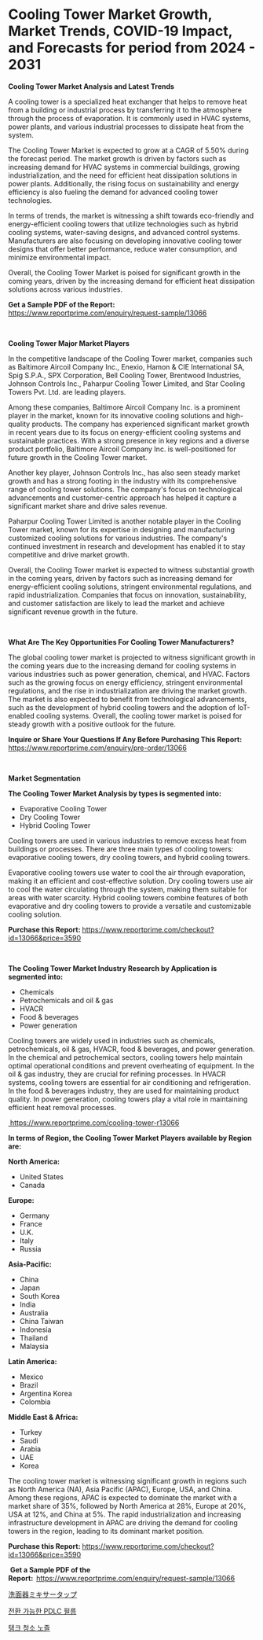 <p><h1>Cooling Tower Market Growth, Market Trends, COVID-19 Impact, and Forecasts for period from 2024 - 2031</h1></p><p><strong>Cooling Tower Market Analysis and Latest Trends</strong></p>
<p><p>A cooling tower is a specialized heat exchanger that helps to remove heat from a building or industrial process by transferring it to the atmosphere through the process of evaporation. It is commonly used in HVAC systems, power plants, and various industrial processes to dissipate heat from the system.</p><p>The Cooling Tower Market is expected to grow at a CAGR of 5.50% during the forecast period. The market growth is driven by factors such as increasing demand for HVAC systems in commercial buildings, growing industrialization, and the need for efficient heat dissipation solutions in power plants. Additionally, the rising focus on sustainability and energy efficiency is also fueling the demand for advanced cooling tower technologies.</p><p>In terms of trends, the market is witnessing a shift towards eco-friendly and energy-efficient cooling towers that utilize technologies such as hybrid cooling systems, water-saving designs, and advanced control systems. Manufacturers are also focusing on developing innovative cooling tower designs that offer better performance, reduce water consumption, and minimize environmental impact.</p><p>Overall, the Cooling Tower Market is poised for significant growth in the coming years, driven by the increasing demand for efficient heat dissipation solutions across various industries.</p></p>
<p><strong>Get a Sample PDF of the Report:&nbsp;</strong> <a href="https://www.reportprime.com/enquiry/request-sample/13066">https://www.reportprime.com/enquiry/request-sample/13066</a></p>
<p>&nbsp;</p>
<p><strong>Cooling Tower Major Market Players</strong></p>
<p><p>In the competitive landscape of the Cooling Tower market, companies such as Baltimore Aircoil Company Inc., Enexio, Hamon & CIE International SA, Spig S.P.A., SPX Corporation, Bell Cooling Tower, Brentwood Industries, Johnson Controls Inc., Paharpur Cooling Tower Limited, and Star Cooling Towers Pvt. Ltd. are leading players. </p><p>Among these companies, Baltimore Aircoil Company Inc. is a prominent player in the market, known for its innovative cooling solutions and high-quality products. The company has experienced significant market growth in recent years due to its focus on energy-efficient cooling systems and sustainable practices. With a strong presence in key regions and a diverse product portfolio, Baltimore Aircoil Company Inc. is well-positioned for future growth in the Cooling Tower market.</p><p>Another key player, Johnson Controls Inc., has also seen steady market growth and has a strong footing in the industry with its comprehensive range of cooling tower solutions. The company's focus on technological advancements and customer-centric approach has helped it capture a significant market share and drive sales revenue.</p><p>Paharpur Cooling Tower Limited is another notable player in the Cooling Tower market, known for its expertise in designing and manufacturing customized cooling solutions for various industries. The company's continued investment in research and development has enabled it to stay competitive and drive market growth.</p><p>Overall, the Cooling Tower market is expected to witness substantial growth in the coming years, driven by factors such as increasing demand for energy-efficient cooling solutions, stringent environmental regulations, and rapid industrialization. Companies that focus on innovation, sustainability, and customer satisfaction are likely to lead the market and achieve significant revenue growth in the future.</p></p>
<p>&nbsp;</p>
<p><strong>What Are The Key Opportunities For Cooling Tower Manufacturers?</strong></p>
<p><p>The global cooling tower market is projected to witness significant growth in the coming years due to the increasing demand for cooling systems in various industries such as power generation, chemical, and HVAC. Factors such as the growing focus on energy efficiency, stringent environmental regulations, and the rise in industrialization are driving the market growth. The market is also expected to benefit from technological advancements, such as the development of hybrid cooling towers and the adoption of IoT-enabled cooling systems. Overall, the cooling tower market is poised for steady growth with a positive outlook for the future.</p></p>
<p><strong>Inquire or Share Your Questions If Any Before Purchasing This Report:</strong> <a href="https://www.reportprime.com/enquiry/pre-order/13066">https://www.reportprime.com/enquiry/pre-order/13066</a></p>
<p>&nbsp;</p>
<p><strong>Market Segmentation</strong></p>
<p><strong>The Cooling Tower Market Analysis by types is segmented into:</strong></p>
<p><ul><li>Evaporative Cooling Tower</li><li>Dry Cooling Tower</li><li>Hybrid Cooling Tower</li></ul></p>
<p><p>Cooling towers are used in various industries to remove excess heat from buildings or processes. There are three main types of cooling towers: evaporative cooling towers, dry cooling towers, and hybrid cooling towers. </p><p>Evaporative cooling towers use water to cool the air through evaporation, making it an efficient and cost-effective solution. Dry cooling towers use air to cool the water circulating through the system, making them suitable for areas with water scarcity. Hybrid cooling towers combine features of both evaporative and dry cooling towers to provide a versatile and customizable cooling solution.</p></p>
<p><strong>Purchase this Report:&nbsp;</strong><a href="https://www.reportprime.com/checkout?id=13066&price=3590">https://www.reportprime.com/checkout?id=13066&price=3590</a></p>
<p>&nbsp;</p>
<p><strong>The Cooling Tower Market Industry Research by Application is segmented into:</strong></p>
<p><ul><li>Chemicals</li><li>Petrochemicals and oil & gas</li><li>HVACR</li><li>Food & beverages</li><li>Power generation</li></ul></p>
<p><p>Cooling towers are widely used in industries such as chemicals, petrochemicals, oil & gas, HVACR, food & beverages, and power generation. In the chemical and petrochemical sectors, cooling towers help maintain optimal operational conditions and prevent overheating of equipment. In the oil & gas industry, they are crucial for refining processes. In HVACR systems, cooling towers are essential for air conditioning and refrigeration. In the food & beverages industry, they are used for maintaining product quality. In power generation, cooling towers play a vital role in maintaining efficient heat removal processes.</p></p>
<p><a href="https://www.reportprime.com/cooling-tower-r13066">&nbsp;https://www.reportprime.com/cooling-tower-r13066</a></p>
<p><strong>In terms of Region, the Cooling Tower Market Players available by Region are:</strong></p>
<p>
    <p> <strong> North America: </strong>
        <ul>
            <li>United States</li>
            <li>Canada</li>
        </ul>
        </p> 
    <p> <strong> Europe: </strong>
        <ul>
            <li>Germany</li>
            <li>France</li>
            <li>U.K.</li>
            <li>Italy</li>
            <li>Russia</li>
        </ul>
        </p> 
    <p> <strong> Asia-Pacific: </strong>
        <ul>
            <li>China</li>
            <li>Japan</li>
            <li>South Korea</li>
            <li>India</li>
            <li>Australia</li>
            <li>China Taiwan</li>
            <li>Indonesia</li>
            <li>Thailand</li>
            <li>Malaysia</li>
        </ul>
        </p> 
    <p> <strong> Latin America: </strong>
        <ul>
            <li>Mexico</li>
            <li>Brazil</li>
            <li>Argentina Korea</li>
            <li>Colombia</li>
        </ul>
        </p> 
    <p> <strong> Middle East & Africa: </strong>
        <ul>
            <li>Turkey</li>
            <li>Saudi</li>
            <li>Arabia</li>
            <li>UAE</li>
            <li>Korea</li>
        </ul>
    </p>
    </p>
<p><p>The cooling tower market is witnessing significant growth in regions such as North America (NA), Asia Pacific (APAC), Europe, USA, and China. Among these regions, APAC is expected to dominate the market with a market share of 35%, followed by North America at 28%, Europe at 20%, USA at 12%, and China at 5%. The rapid industrialization and increasing infrastructure development in APAC are driving the demand for cooling towers in the region, leading to its dominant market position.</p></p>
<p><strong>Purchase this Report: </strong><a href="https://www.reportprime.com/checkout?id=13066&price=3590">https://www.reportprime.com/checkout?id=13066&price=3590</a></p>
<p>&nbsp;<strong>Get a Sample PDF of the Report:&nbsp;&nbsp;</strong><a href="https://www.reportprime.com/enquiry/request-sample/13066">https://www.reportprime.com/enquiry/request-sample/13066</a></p>
<p><strong></strong></p>
<p><p><a href="https://github.com/oqxogxyvqe90775/Market-Research-Report-List-2/blob/main/914689676241.md">洗面器ミキサータップ</a></p><p><a href="https://medium.com/@minimini78678/%EC%8A%A4%EC%9C%84%EC%B9%98-%EA%B0%80%EB%8A%A5%ED%95%9C-pdlc-%ED%95%84%EB%A6%84-%EC%8B%9C%EC%9E%A5-%EB%B6%84%EC%84%9D-%EA%B8%80%EB%A1%9C%EB%B2%8C-%EC%82%B0%EC%97%85-%EC%A0%84%EB%A7%9D-%EB%B0%8F-%EC%98%88%EC%B8%A1-2024%EB%85%84%EB%B6%80%ED%84%B0-2031%EB%85%84-04ba7f83de12">전환 가능한 PDLC 필름</a></p><p><a href="https://medium.com/@lilmama456456/%ED%83%B1%ED%81%AC-%EC%B2%AD%EC%86%8C-%EB%85%B8%EC%A6%90-%EC%8B%9C%EC%9E%A5-%EC%8B%9C%EC%9E%A5-cagr-%EC%8B%9C%EC%9E%A5-%EB%8F%99%ED%96%A5-%EB%B0%8F-%EC%84%B1%EC%9E%A5-%EC%A0%84%EB%9E%B5%EC%97%90-%EB%8C%80%ED%95%9C-%ED%86%B5%EC%B0%B0%EB%A0%A5-7b7861e056f5">탱크 청소 노즐</a></p></p>
